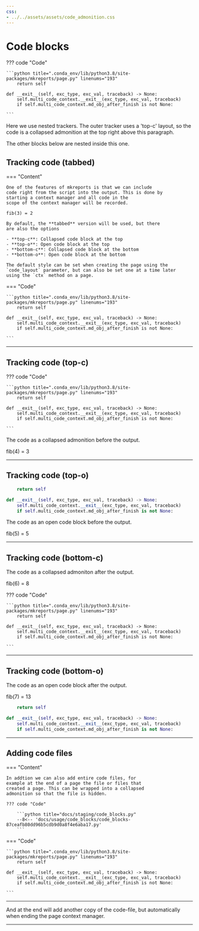 ```yaml
---
css:
- ../../assets/assets/code_admonition.css
---
```



# Code blocks

??? code "Code"

    ```python title=".conda_env/lib/python3.8/site-packages/mkreports/page.py" linenums="193"
        return self

    def __exit__(self, exc_type, exc_val, traceback) -> None:
        self.multi_code_context.__exit__(exc_type, exc_val, traceback)
        if self.multi_code_context.md_obj_after_finish is not None:

    ```

Here we use nested trackers. The outer tracker uses a 
'top-c' layout, so the code is a collapsed admonition at the top
right above this paragraph.

The other blocks below are nested inside this one.

## Tracking code (tabbed)

=== "Content"

    One of the features of mkreports is that we can include
    code right from the script into the output. This is done by 
    starting a context manager and all code in the 
    scope of the context manager will be recorded.

    fib(3) = 2

    By default, the **tabbed** version will be used, but there
    are also the options

    - **top-c**: Collapsed code block at the top
    - **top-o**: Open code block at the top
    - **bottom-c**: Collapsed code block at the bottom
    - **bottom-o**: Open code block at the bottom

    The default style can be set when creating the page using the 
    `code_layout` parameter, but can also be set one at a time later
    using the `ctx` method on a page.

=== "Code"

    ```python title=".conda_env/lib/python3.8/site-packages/mkreports/page.py" linenums="193"
        return self

    def __exit__(self, exc_type, exc_val, traceback) -> None:
        self.multi_code_context.__exit__(exc_type, exc_val, traceback)
        if self.multi_code_context.md_obj_after_finish is not None:

    ```

---

## Tracking code (top-c)

??? code "Code"

    ```python title=".conda_env/lib/python3.8/site-packages/mkreports/page.py" linenums="193"
        return self

    def __exit__(self, exc_type, exc_val, traceback) -> None:
        self.multi_code_context.__exit__(exc_type, exc_val, traceback)
        if self.multi_code_context.md_obj_after_finish is not None:

    ```

The code as a collapsed admonition before the output.

fib(4) = 3

---

## Tracking code (top-o)

```python title=".conda_env/lib/python3.8/site-packages/mkreports/page.py" linenums="193"
    return self

def __exit__(self, exc_type, exc_val, traceback) -> None:
    self.multi_code_context.__exit__(exc_type, exc_val, traceback)
    if self.multi_code_context.md_obj_after_finish is not None:

```

The code as an open code block before the output.

fib(5) = 5

---

## Tracking code (bottom-c)

The code as a collapsed admoniton after the output.

fib(6) = 8

??? code "Code"

    ```python title=".conda_env/lib/python3.8/site-packages/mkreports/page.py" linenums="193"
        return self

    def __exit__(self, exc_type, exc_val, traceback) -> None:
        self.multi_code_context.__exit__(exc_type, exc_val, traceback)
        if self.multi_code_context.md_obj_after_finish is not None:

    ```

---

## Tracking code (bottom-o)

The code as an open code block after the output.

fib(7) = 13

```python title=".conda_env/lib/python3.8/site-packages/mkreports/page.py" linenums="193"
    return self

def __exit__(self, exc_type, exc_val, traceback) -> None:
    self.multi_code_context.__exit__(exc_type, exc_val, traceback)
    if self.multi_code_context.md_obj_after_finish is not None:

```

---

## Adding code files

=== "Content"

    In addtion we can also add entire code files, for 
    example at the end of a page the file or files that 
    created a page. This can be wrapped into a collapsed
    admonition so that the file is hidden.

    ??? code "Code"

        ```python title="docs/staging/code_blocks.py"
        --8<-- 'docs/usage/code_blocks/code_blocks-87ceafb80dd96b5cdb9d0a8f4e6aba17.py'
        ```

=== "Code"

    ```python title=".conda_env/lib/python3.8/site-packages/mkreports/page.py" linenums="193"
        return self

    def __exit__(self, exc_type, exc_val, traceback) -> None:
        self.multi_code_context.__exit__(exc_type, exc_val, traceback)
        if self.multi_code_context.md_obj_after_finish is not None:

    ```

---

And at the end will add another copy of the code-file, 
but automatically when ending the page context manager.

---
